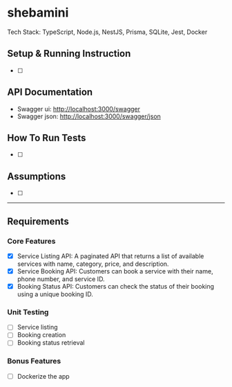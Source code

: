 # shebamini

Tech Stack: TypeScript, Node.js, NestJS, Prisma, SQLite, Jest, Docker

## Setup & Running Instruction

- [ ]

## API Documentation

- Swagger ui: [http://localhost:3000/swagger](http://localhost:3000/swagger)
- Swagger json: [http://localhost:3000/swagger/json](http://localhost:3000/swagger/json)

## How To Run Tests

- [ ]

## Assumptions

- [ ]

---

## Requirements

### Core Features

- [x] Service Listing API: A paginated API that returns a list of available services with name, category, price, and description.
- [x] Service Booking API: Customers can book a service with their name, phone number, and service ID.
- [x] Booking Status API: Customers can check the status of their booking using a unique booking ID.

### Unit Testing

- [ ] Service listing
- [ ] Booking creation
- [ ] Booking status retrieval

### Bonus Features

- [ ] Dockerize the app
